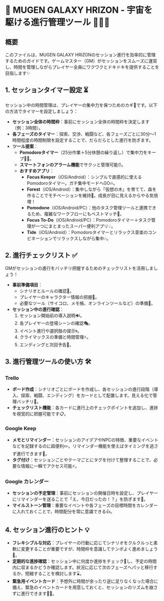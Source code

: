 # 🌌 MUGEN GALAXY HRIZON - 宇宙を駆ける進行管理ツール 🌠🚀💫

## 概要

このファイルは、MUGEN GALAXY HRIZONのセッション進行を効率的に管理するためのガイドです。ゲームマスター（GM）がセッションをスムーズに運営し、時間を管理しながらプレイヤー全員にワクワクとドキドキを提供することを目指します✨

## 1. セッションタイマー設定 ⏳

セッション中の時間管理は、プレイヤーの集中力を保つためのカギ🔑です。以下の方法でタイマーを設定しましょう：

- **セッション全体の時間枠**：事前にセッション全体の時間枠を決定します（例：3時間）。
- **各フェーズのタイマー**：探索、交渉、戦闘など、各フェーズごとに30分～1時間程度の時間制限を設定することで、だらだらとした進行を防ぎます。
- **ツール提案**：
  - **Pomodoroタイマー**（25分作業＋5分休憩の繰り返し）で集中力をキープ🧠✨。
  - **スマートフォンのアラーム機能**でサクッと管理可能⏰。
  - **おすすめアプリ**：
    - **Focus Keeper**（iOS/Android）：シンプルで直感的に使えるPomodoroタイマー。ガチ集中モードへGO🔥。
    - **Forest**（iOS/Android）：集中しながら「仮想の木」を育てて、森を作ることでモチベーションを維持🌳。成長が目に見えるからやる気倍増！
    - **Pomodone**（iOS/Android/PC）：他のタスク管理ツールと連携できるため、複雑なワークフローにもベストマッチ🎯。
    - **Focus To-Do**（iOS/Android/PC）：Pomodoroタイマー＋タスク管理が一つにまとまったスーパー便利アプリ💡。
    - **Tide**（iOS/Android）：Pomodoroタイマーとリラックス音楽のコンビネーションでリラックスしながら集中🎶。

## 2. 進行チェックリスト ✅

GMがセッションの進行をバッチリ把握するためのチェックリストを活用しましょう！

- **事前準備項目**：
  - シナリオとルールの確認📜。
  - プレイヤーのキャラクター情報の把握👥。
  - 必要なツール（サイコロ、メモ帳、オンラインツールなど）の準備🎲。
- **セッション中の進行確認**：
  1. セッション開始前の導入説明🔊。
  2. 各プレイヤーの登場シーンの確認🎭。
  3. イベント進行や選択肢の提示🌀。
  4. クライマックスの準備と時間管理⚡。
  5. エンディングと次回予告🌌。

## 3. 進行管理ツールの使い方 🛠️

### Trello

- **ボード作成**：シナリオごとにボードを作成し、各セッションの進行段階（導入、探索、戦闘、エンディング）をカードとして配置します。見える化で管理バッチリ👀。
- **チェックリスト機能**：各カードに進行上のチェックポイントを追加し、進捗を視覚的に把握可能です📋。

### Google Keep

- **メモとリマインダー**：セッションのアイデアやNPCの特徴、重要なイベントなどを記録するのに超便利✏️。リマインダー機能を使えばタイミングを逃さず進行できます🔔。
- **タグ付け**：セッションごとやテーマごとにタグを付けて整理することで、必要な情報に一瞬でアクセス可能⚡。

### Google カレンダー

- **セッションの予定管理**：事前にセッションの開催日時を設定し、プレイヤーにリマインダーを送ることで「え、今日だったの！？」を防ぎます📅。
- **マイルストーン管理**：重要なイベントや各フェーズの目標時間をカレンダーに入れておくことで、時間配分を常に意識できる👍。

## 4. セッション進行のヒント 💡

- **フレキシブルな対応**：プレイヤーの行動に応じてシナリオをクルクルっと柔軟に変更することが重要ですが、時間枠を意識してテンポよく進めましょう🚀。
- **定期的な進捗確認**：セッション中に何度か進捗をチェック👀し、予定の時間内に収まるかどうか確認します。状況に応じて次のフェーズへパッと移行するか、短縮することを検討します⌛。
- **緊急用イベントカード**：予想外に時間が余ったり逆に足りなくなった場合に備え、緊急のイベントカードを用意しておくと、セッションのリズムを崩さずに進行できます🎲🔄。